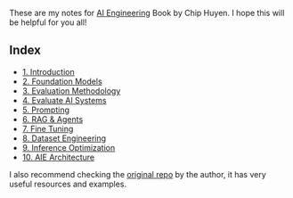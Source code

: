 These are my notes for [AI Engineering](https://www.amazon.com/AI-Engineering-Building-Applications-Foundation/dp/1098166302) Book by Chip Huyen. I hope this will be helpful for you all!

## Index

- [1. Introduction](1_Introduction.md)
- [2. Foundation Models](2_foundation_models.md)
- [3. Evaluation Methodology](3_evaluation_methodology.md)
- [4. Evaluate AI Systems](4_evaluate_ai_systems.md)
- [5. Prompting](5_prompting.md)
- [6. RAG & Agents](6_RAG_Agents.md)
- [7. Fine Tuning](7_fine_tuning.md)
- [8. Dataset Engineering](8_dataset_engineering.md)
- [9. Inference Optimization](9_inference_optimization.md)
- [10. AIE Architecture](10_AIE_arch.md)

I also recommend checking the [original repo](https://github.com/chiphuyen/aie-book) by the author, it has very useful resources and examples.